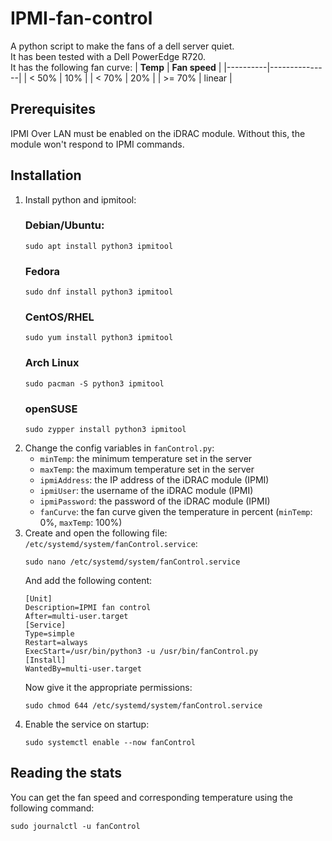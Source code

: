 # IPMI-fan-control
A python script to make the fans of a dell server quiet.<br/>
It has been tested with a Dell PowerEdge R720.<br/>
It has the following fan curve:
| **Temp** | **Fan speed** |
|----------|---------------|
|  < 50%  |      10%      |
|  < 70%  |      20%      |
|  >= 70% |     linear    |

## Prerequisites
IPMI Over LAN must be enabled on the iDRAC module. Without this, the module won't respond to IPMI commands.

## Installation
1. Install python and ipmitool:
   ### Debian/Ubuntu:
   ```
   sudo apt install python3 ipmitool
   ```
   ### Fedora
   ```
   sudo dnf install python3 ipmitool
   ```
   ### CentOS/RHEL
   ```
   sudo yum install python3 ipmitool
   ```
   ### Arch Linux
   ```
   sudo pacman -S python3 ipmitool
   ```
   ### openSUSE
   ```
   sudo zypper install python3 ipmitool
   ```
2. Change the config variables in `fanControl.py`:
   - `minTemp`: the minimum temperature set in the server
   - `maxTemp`: the maximum temperature set in the server
   - `ipmiAddress`: the IP address of the iDRAC module (IPMI)
   - `ipmiUser`: the username of the iDRAC module (IPMI)
   - `ipmiPassword`: the password of the iDRAC module (IPMI)
   - `fanCurve`: the fan curve given the temperature in percent (`minTemp`: 0%, `maxTemp`: 100%)
3. Create and open the following file: `/etc/systemd/system/fanControl.service`:
   ```
   sudo nano /etc/systemd/system/fanControl.service
   ```
   And add the following content:
   ```
   [Unit]
   Description=IPMI fan control
   After=multi-user.target
   [Service]
   Type=simple
   Restart=always
   ExecStart=/usr/bin/python3 -u /usr/bin/fanControl.py
   [Install]
   WantedBy=multi-user.target
   ```
   Now give it the appropriate permissions:
   ```
   sudo chmod 644 /etc/systemd/system/fanControl.service
   ```
4. Enable the service on startup:
   ```
   sudo systemctl enable --now fanControl
   ```

## Reading the stats
You can get the fan speed and corresponding temperature using the following command:
```
sudo journalctl -u fanControl
```
